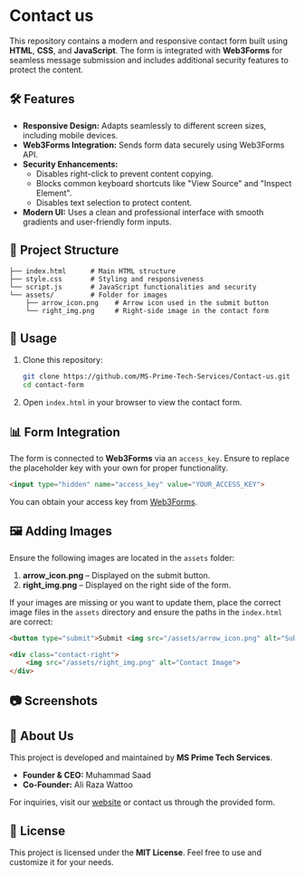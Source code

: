# Contact us

This repository contains a modern and responsive contact form built using **HTML**, **CSS**, and **JavaScript**. The form is integrated with **Web3Forms** for seamless message submission and includes additional security features to protect the content.

## 🛠️ Features

- **Responsive Design:** Adapts seamlessly to different screen sizes, including mobile devices.
- **Web3Forms Integration:** Sends form data securely using Web3Forms API.
- **Security Enhancements:**
  - Disables right-click to prevent content copying.
  - Blocks common keyboard shortcuts like "View Source" and "Inspect Element".
  - Disables text selection to protect content.
- **Modern UI:** Uses a clean and professional interface with smooth gradients and user-friendly form inputs.

## 📁 Project Structure

```
├── index.html      # Main HTML structure
├── style.css       # Styling and responsiveness
└── script.js       # JavaScript functionalities and security
└── assets/         # Folder for images
    ├── arrow_icon.png    # Arrow icon used in the submit button
    └── right_img.png     # Right-side image in the contact form
```

## 🚀 Usage

1. Clone this repository:

   ```bash
   git clone https://github.com/MS-Prime-Tech-Services/Contact-us.git
   cd contact-form
   ```

2. Open `index.html` in your browser to view the contact form.

## 📊 Form Integration

The form is connected to **Web3Forms** via an `access_key`. Ensure to replace the placeholder key with your own for proper functionality.

```html
<input type="hidden" name="access_key" value="YOUR_ACCESS_KEY">
```

You can obtain your access key from [Web3Forms](https://web3forms.com).

## 🖼️ Adding Images

Ensure the following images are located in the `assets` folder:

1. **arrow\_icon.png** – Displayed on the submit button.
2. **right\_img.png** – Displayed on the right side of the form.

If your images are missing or you want to update them, place the correct image files in the `assets` directory and ensure the paths in the `index.html` are correct:

```html
<button type="submit">Submit <img src="/assets/arrow_icon.png" alt="Submit"> </button>

<div class="contact-right"> 
    <img src="/assets/right_img.png" alt="Contact Image">
</div>
```

## 📷 Screenshots



## 📣 About Us

This project is developed and maintained by **MS Prime Tech Services**.

- **Founder & CEO:** Muhammad Saad
- **Co-Founder:** Ali Raza Wattoo

For inquiries, visit our [website](https://msprimetechservices.com) or contact us through the provided form.

## 📜 License

This project is licensed under the **MIT License**. Feel free to use and customize it for your needs.


